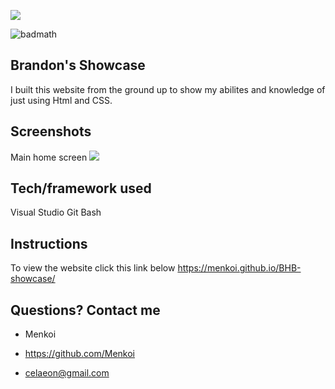 <img src="https://i.imgur.com/cwLTOc4.png"/></a>

![badmath](https://img.shields.io/badge/License-MIT-blue)

## Brandon's Showcase
I built this website from the ground up to show my abilites and knowledge of just using Html and CSS.
 
## Screenshots
Main home screen
<img src="https://i.imgur.com/N9Q9ON2.png"/></a>

## Tech/framework used
Visual Studio
Git Bash

## Instructions
To view the website click this link below
https://menkoi.github.io/BHB-showcase/

 ## Questions? Contact me

  - Menkoi

  - https://github.com/Menkoi

  - celaeon@gmail.com




 

